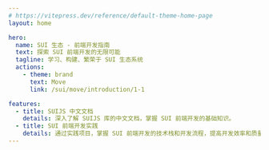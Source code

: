 ```yaml
---
# https://vitepress.dev/reference/default-theme-home-page
layout: home

hero:
  name: SUI 生态 - 前端开发指南
  text: 探索 SUI 前端开发的无限可能
  tagline: 学习、构建、繁荣于 SUI 生态系统
  actions:
    - theme: brand
      text: Move
      link: /sui/move/introduction/1-1

features:
  - title: SUIJS 中文文档
    details: 深入了解 SUIJS 库的中文文档，掌握 SUI 前端开发的基础知识。
  - title: SUI 前端开发实践
    details: 通过实践项目，掌握 SUI 前端开发的技术栈和开发流程，提高开发效率和质量。
---
```

